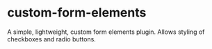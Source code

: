 custom-form-elements
====================

A simple, lightweight, custom form elements plugin.  Allows styling of checkboxes and radio buttons.